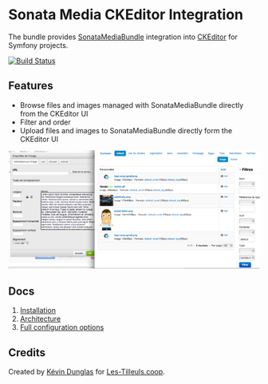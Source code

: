 # Sonata Media CKEditor Integration

The bundle provides [SonataMediaBundle](https://sonata-project.org/bundles/media/master/doc/index.html) integration into [CKEditor](http://ckeditor.com/) for Symfony projects.

[![Build Status](https://travis-ci.org/coopTilleuls/CoopTilleulsCKEditorSonataMediaBundle.png?branch=master)](https://travis-ci.org/coopTilleuls/CoopTilleulsCKEditorSonataMediaBundle)

## Features

* Browse files and images managed with SonataMediaBundle directly from the CKEditor UI
* Filter and order
* Upload files and images to SonataMediaBundle directly form the CKEditor UI

![Screenshot](Resources/doc/images/screenshot.png)

## Docs

1. [Installation](Resources/doc/install.md)
2. [Architecture](Resources/doc/architecture.md)
3. [Full configuration options](Resources/doc/configuration.md)

## Credits

Created by [Kévin Dunglas](https://dunglas.fr) for [Les-Tilleuls.coop](https://les-tilleuls.coop).

